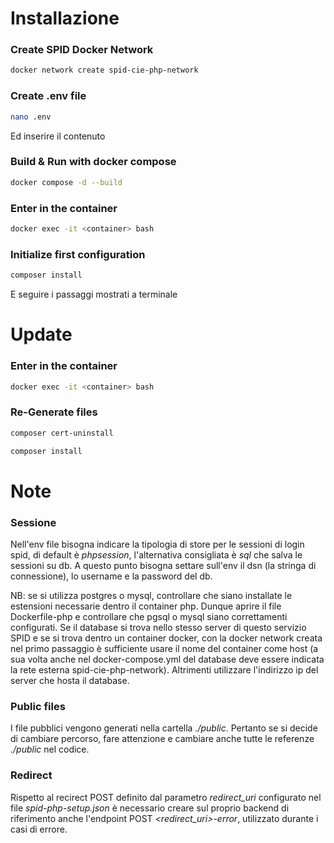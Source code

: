 # Installazione

### Create SPID Docker Network
```bash
docker network create spid-cie-php-network
```

### Create .env file
```bash
nano .env
```
Ed inserire il contenuto

### Build & Run with docker compose
```bash
docker compose -d --build
```

### Enter in the container
```bash
docker exec -it <container> bash
```

### Initialize first configuration
```bash
composer install
```
E seguire i passaggi mostrati a terminale


# Update
### Enter in the container
```bash
docker exec -it <container> bash
```

### Re-Generate files
```bash
composer cert-uninstall
```
```bash
composer install
```

# Note

### Sessione
Nell'env file bisogna indicare la tipologia di store per le sessioni di login spid, di default è *phpsession*, l'alternativa consigliata è *sql* che salva le sessioni su db. A questo punto bisogna settare sull'env il dsn (la stringa di connessione), lo username e la password del db. 

NB: se si utilizza postgres o mysql, controllare che siano installate le estensioni necessarie dentro il container php. Dunque aprire il file Dockerfile-php e controllare che pgsql o mysql siano correttamenti configurati.
Se il database si trova nello stesso server di questo servizio SPID e se si trova dentro un container docker, con la docker network creata nel primo passaggio è sufficiente usare il nome del container come host (a sua volta anche nel docker-compose.yml del database deve essere indicata la rete esterna spid-cie-php-network). Altrimenti utilizzare l'indirizzo ip del server che hosta il database.


### Public files
I file pubblici vengono generati nella cartella *./public*. 
Pertanto se si decide di cambiare percorso, fare attenzione e cambiare anche tutte le referenze *./public* nel codice. 


### Redirect
Rispetto al recirect POST definito dal parametro *redirect_uri* configurato nel file *spid-php-setup.json* è necessario creare sul proprio backend di riferimento anche l'endpoint POST *<redirect_uri>-error*, utilizzato durante i casi di errore.
